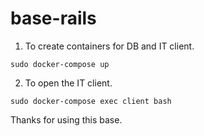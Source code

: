 # base-rails
1. To create containers for DB and IT client.
```
sudo docker-compose up
```
2. To open the IT client.
```
sudo docker-compose exec client bash
```
Thanks for using this base.
